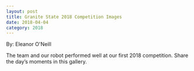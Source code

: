 ```yaml
---
layout: post
title: Granite State 2018 Competition Images
date: 2018-04-04
category: 2018
---
```

By: Eleanor O'Neill

The team and our robot performed well at our first 2018 competition. Share the day&#8217;s moments in this gallery.

<img data-fancybox="2018GraniteState" src="{{site.baseurl}}/images/upload/2018/03/Windham-Granite-State-2018/P1030492-700x0.jpg" height="0" width="700" alt="" class="slider-1676 slide" title="P1030492" />
<img data-fancybox="2018GraniteState" src="{{site.baseurl}}/images/upload/2018/03/Windham-Granite-State-2018/img_a14-700x0.jpg" height="0" width="700" alt="" class="slider-1676 slide" title="img_a14" />
<img data-fancybox="2018GraniteState" src="{{site.baseurl}}/images/upload/2018/03/Windham-Granite-State-2018/IMG_5354-700x0.jpg" height="0" width="700" alt="" class="slider-1676 slide" title="IMG_5354" />
<img data-fancybox="2018GraniteState" src="{{site.baseurl}}/images/upload/2018/03/Windham-Granite-State-2018/20180304_150229-700x0.jpg" height="0" width="700" alt="" class="slider-1676 slide" title="20180304_150229" />
<img data-fancybox="2018GraniteState" src="{{site.baseurl}}/images/upload/2018/03/Windham-Granite-State-2018/IMG_5353-700x0.jpg" height="0" width="700" alt="" class="slider-1676 slide" title="IMG_5353" />
<img data-fancybox="2018GraniteState" src="{{site.baseurl}}/images/upload/2018/03/Windham-Granite-State-2018/IMG_5352-700x0.jpg" height="0" width="700" alt="" class="slider-1676 slide" title="IMG_5352" />
<img data-fancybox="2018GraniteState" src="{{site.baseurl}}/images/upload/2018/03/Windham-Granite-State-2018/IMG_5355-e1522713042863-700x0.jpg" height="0" width="700" alt="" class="slider-1676 slide" title="IMG_5355" />
<img data-fancybox="2018GraniteState" src="{{site.baseurl}}/images/upload/2018/03/Windham-Granite-State-2018/P1030511-700x0.jpg" height="0" width="700" alt="" class="slider-1676 slide" title="P1030511" />
<img data-fancybox="2018GraniteState" src="{{site.baseurl}}/images/upload/2018/03/Windham-Granite-State-2018/P1030510-700x0.jpg" height="0" width="700" alt="" class="slider-1676 slide" title="P1030510" />
<img data-fancybox="2018GraniteState" src="{{site.baseurl}}/images/upload/2018/03/Windham-Granite-State-2018/P1030506-700x0.jpg" height="0" width="700" alt="" class="slider-1676 slide" title="P1030506" />
<img data-fancybox="2018GraniteState" src="{{site.baseurl}}/images/upload/2018/03/Windham-Granite-State-2018/P1030509-700x0.jpg" height="0" width="700" alt="" class="slider-1676 slide" title="P1030509" />
<img data-fancybox="2018GraniteState" src="{{site.baseurl}}/images/upload/2018/03/Windham-Granite-State-2018/P1030504-700x0.jpg" height="0" width="700" alt="" class="slider-1676 slide" title="P1030504" />
<img data-fancybox="2018GraniteState" src="{{site.baseurl}}/images/upload/2018/03/Windham-Granite-State-2018/P1030508-700x0.jpg" height="0" width="700" alt="" class="slider-1676 slide" title="P1030508" />
<img data-fancybox="2018GraniteState" src="{{site.baseurl}}/images/upload/2018/03/Windham-Granite-State-2018/P1030503-e1522713081415-700x0.jpg" height="0" width="700" alt="" class="slider-1676 slide" title="P1030503" />
<img data-fancybox="2018GraniteState" src="{{site.baseurl}}/images/upload/2018/03/Windham-Granite-State-2018/P1030505-700x0.jpg" height="0" width="700" alt="" class="slider-1676 slide" title="P1030505" />
<img data-fancybox="2018GraniteState" src="{{site.baseurl}}/images/upload/2018/03/Windham-Granite-State-2018/P1030507-700x0.jpg" height="0" width="700" alt="" class="slider-1676 slide" title="P1030507" />
<img data-fancybox="2018GraniteState" src="{{site.baseurl}}/images/upload/2018/03/Windham-Granite-State-2018/P1030502-e1522712978134-700x0.jpg" height="0" width="700" alt="" class="slider-1676 slide" title="P1030502" />
<img data-fancybox="2018GraniteState" src="{{site.baseurl}}/images/upload/2018/03/Windham-Granite-State-2018/P1030499-700x0.jpg" height="0" width="700" alt="" class="slider-1676 slide" title="P1030499" />
<img data-fancybox="2018GraniteState" src="{{site.baseurl}}/images/upload/2018/03/Windham-Granite-State-2018/P1030500-e1522713112571-700x0.jpg" height="0" width="700" alt="" class="slider-1676 slide" title="P1030500" />
<img data-fancybox="2018GraniteState" src="{{site.baseurl}}/images/upload/2018/03/Windham-Granite-State-2018/P1030495-700x0.jpg" height="0" width="700" alt="" class="slider-1676 slide" title="P1030495" />
<img data-fancybox="2018GraniteState" src="{{site.baseurl}}/images/upload/2018/03/Windham-Granite-State-2018/P1030498-700x0.jpg" height="0" width="700" alt="" class="slider-1676 slide" title="P1030498" />
<img data-fancybox="2018GraniteState" src="{{site.baseurl}}/images/upload/2018/03/Windham-Granite-State-2018/P1030490-700x0.jpg" height="0" width="700" alt="" class="slider-1676 slide" title="P1030490" />
<img data-fancybox="2018GraniteState" src="{{site.baseurl}}/images/upload/2018/03/Windham-Granite-State-2018/P1030493-700x0.jpg" height="0" width="700" alt="" class="slider-1676 slide" title="P1030493" />
<img data-fancybox="2018GraniteState" src="{{site.baseurl}}/images/upload/2018/03/Windham-Granite-State-2018/P1030497-700x0.jpg" height="0" width="700" alt="" class="slider-1676 slide" title="P1030497" />
<img data-fancybox="2018GraniteState" src="{{site.baseurl}}/images/upload/2018/03/Windham-Granite-State-2018/P1030496-700x0.jpg" height="0" width="700" alt="" class="slider-1676 slide" title="P1030496" />
<img data-fancybox="2018GraniteState" src="{{site.baseurl}}/images/upload/2018/03/Windham-Granite-State-2018/P1030491-700x0.jpg" height="0" width="700" alt="" class="slider-1676 slide" title="P1030491" />
<img data-fancybox="2018GraniteState" src="{{site.baseurl}}/images/upload/2018/03/Windham-Granite-State-2018/P1030494-700x0.jpg" height="0" width="700" alt="" class="slider-1676 slide" title="P1030494" />
<img data-fancybox="2018GraniteState" src="{{site.baseurl}}/images/upload/2018/03/Windham-Granite-State-2018/P1030489-700x0.jpg" height="0" width="700" alt="" class="slider-1676 slide" title="P1030489" />
<img data-fancybox="2018GraniteState" src="{{site.baseurl}}/images/upload/2018/03/Windham-Granite-State-2018/P1030484-700x0.jpg" height="0" width="700" alt="" class="slider-1676 slide" title="P1030484" />
<img data-fancybox="2018GraniteState" src="{{site.baseurl}}/images/upload/2018/03/Windham-Granite-State-2018/P1030482-700x0.jpg" height="0" width="700" alt="" class="slider-1676 slide" title="P1030482" />
<img data-fancybox="2018GraniteState" src="{{site.baseurl}}/images/upload/2018/03/Windham-Granite-State-2018/P1030488-700x0.jpg" height="0" width="700" alt="" class="slider-1676 slide" title="P1030488" />
<img data-fancybox="2018GraniteState" src="{{site.baseurl}}/images/upload/2018/03/Windham-Granite-State-2018/P1030485-700x0.jpg" height="0" width="700" alt="" class="slider-1676 slide" title="P1030485" />
<img data-fancybox="2018GraniteState" src="{{site.baseurl}}/images/upload/2018/03/Windham-Granite-State-2018/P1030486-700x0.jpg" height="0" width="700" alt="" class="slider-1676 slide" title="P1030486" />
<img data-fancybox="2018GraniteState" src="{{site.baseurl}}/images/upload/2018/03/Windham-Granite-State-2018/P1030487-700x0.jpg" height="0" width="700" alt="" class="slider-1676 slide" title="P1030487" />
<img data-fancybox="2018GraniteState" src="{{site.baseurl}}/images/upload/2018/03/Windham-Granite-State-2018/P1030480-700x0.jpg" height="0" width="700" alt="" class="slider-1676 slide" title="P1030480" />
<img data-fancybox="2018GraniteState" src="{{site.baseurl}}/images/upload/2018/03/Windham-Granite-State-2018/img_a56-700x0.jpg" height="0" width="700" alt="" class="slider-1676 slide" title="img_a56" />
<img data-fancybox="2018GraniteState" src="{{site.baseurl}}/images/upload/2018/03/Windham-Granite-State-2018/img_a60-700x0.jpg" height="0" width="700" alt="" class="slider-1676 slide" title="img_a60" />
<img data-fancybox="2018GraniteState" src="{{site.baseurl}}/images/upload/2018/03/Windham-Granite-State-2018/img_a58-700x0.jpg" height="0" width="700" alt="" class="slider-1676 slide" title="img_a58" />
<img data-fancybox="2018GraniteState" src="{{site.baseurl}}/images/upload/2018/03/Windham-Granite-State-2018/img_a57-700x0.jpg" height="0" width="700" alt="" class="slider-1676 slide" title="img_a57" />
<img data-fancybox="2018GraniteState" src="{{site.baseurl}}/images/upload/2018/03/Windham-Granite-State-2018/img_a55-700x0.jpg" height="0" width="700" alt="" class="slider-1676 slide" title="img_a55" />
<img data-fancybox="2018GraniteState" src="{{site.baseurl}}/images/upload/2018/03/Windham-Granite-State-2018/img_a54-700x0.jpg" height="0" width="700" alt="" class="slider-1676 slide" title="img_a54" />
<img data-fancybox="2018GraniteState" src="{{site.baseurl}}/images/upload/2018/03/Windham-Granite-State-2018/img_a53-700x0.jpg" height="0" width="700" alt="" class="slider-1676 slide" title="img_a53" />
<img data-fancybox="2018GraniteState" src="{{site.baseurl}}/images/upload/2018/03/Windham-Granite-State-2018/img_a52-700x0.jpg" height="0" width="700" alt="" class="slider-1676 slide" title="img_a52" />
<img data-fancybox="2018GraniteState" src="{{site.baseurl}}/images/upload/2018/03/Windham-Granite-State-2018/img_a51-700x0.jpg" height="0" width="700" alt="" class="slider-1676 slide" title="img_a51" />
<img data-fancybox="2018GraniteState" src="{{site.baseurl}}/images/upload/2018/03/Windham-Granite-State-2018/img_a46-700x0.jpg" height="0" width="700" alt="" class="slider-1676 slide" title="img_a46" />
<img data-fancybox="2018GraniteState" src="{{site.baseurl}}/images/upload/2018/03/Windham-Granite-State-2018/img_a50-700x0.jpg" height="0" width="700" alt="" class="slider-1676 slide" title="img_a50" />
<img data-fancybox="2018GraniteState" src="{{site.baseurl}}/images/upload/2018/03/Windham-Granite-State-2018/img_a48-700x0.jpg" height="0" width="700" alt="" class="slider-1676 slide" title="img_a48" />
<img data-fancybox="2018GraniteState" src="{{site.baseurl}}/images/upload/2018/03/Windham-Granite-State-2018/img_a47-700x0.jpg" height="0" width="700" alt="" class="slider-1676 slide" title="img_a47" />
<img data-fancybox="2018GraniteState" src="{{site.baseurl}}/images/upload/2018/03/Windham-Granite-State-2018/img_a45-700x0.jpg" height="0" width="700" alt="" class="slider-1676 slide" title="img_a45" />
<img data-fancybox="2018GraniteState" src="{{site.baseurl}}/images/upload/2018/03/Windham-Granite-State-2018/img_a41-700x0.jpg" height="0" width="700" alt="" class="slider-1676 slide" title="img_a41" />
<img data-fancybox="2018GraniteState" src="{{site.baseurl}}/images/upload/2018/03/Windham-Granite-State-2018/img_a42-700x0.jpg" height="0" width="700" alt="" class="slider-1676 slide" title="img_a42" />
<img data-fancybox="2018GraniteState" src="{{site.baseurl}}/images/upload/2018/03/Windham-Granite-State-2018/img_a40-700x0.jpg" height="0" width="700" alt="" class="slider-1676 slide" title="img_a40" />
<img data-fancybox="2018GraniteState" src="{{site.baseurl}}/images/upload/2018/03/Windham-Granite-State-2018/img_a39-700x0.jpg" height="0" width="700" alt="" class="slider-1676 slide" title="img_a39" />
<img data-fancybox="2018GraniteState" src="{{site.baseurl}}/images/upload/2018/03/Windham-Granite-State-2018/img_a38-700x0.jpg" height="0" width="700" alt="" class="slider-1676 slide" title="img_a38" />
<img data-fancybox="2018GraniteState" src="{{site.baseurl}}/images/upload/2018/03/Windham-Granite-State-2018/img_a30-700x0.jpg" height="0" width="700" alt="" class="slider-1676 slide" title="img_a30" />
<img data-fancybox="2018GraniteState" src="{{site.baseurl}}/images/upload/2018/03/Windham-Granite-State-2018/img_a34-700x0.jpg" height="0" width="700" alt="" class="slider-1676 slide" title="img_a34" />
<img data-fancybox="2018GraniteState" src="{{site.baseurl}}/images/upload/2018/03/Windham-Granite-State-2018/img_a36-700x0.jpg" height="0" width="700" alt="" class="slider-1676 slide" title="img_a36" />
<img data-fancybox="2018GraniteState" src="{{site.baseurl}}/images/upload/2018/03/Windham-Granite-State-2018/img_a33-700x0.jpg" height="0" width="700" alt="" class="slider-1676 slide" title="img_a33" />
<img data-fancybox="2018GraniteState" src="{{site.baseurl}}/images/upload/2018/03/Windham-Granite-State-2018/img_a35-700x0.jpg" height="0" width="700" alt="" class="slider-1676 slide" title="img_a35" />
<img data-fancybox="2018GraniteState" src="{{site.baseurl}}/images/upload/2018/03/Windham-Granite-State-2018/img_a37-700x0.jpg" height="0" width="700" alt="" class="slider-1676 slide" title="img_a37" />
<img data-fancybox="2018GraniteState" src="{{site.baseurl}}/images/upload/2018/03/Windham-Granite-State-2018/img_a32-700x0.jpg" height="0" width="700" alt="" class="slider-1676 slide" title="img_a32" />
<img data-fancybox="2018GraniteState" src="{{site.baseurl}}/images/upload/2018/03/Windham-Granite-State-2018/img_a31-700x0.jpg" height="0" width="700" alt="" class="slider-1676 slide" title="img_a31" />
<img data-fancybox="2018GraniteState" src="{{site.baseurl}}/images/upload/2018/03/Windham-Granite-State-2018/img_a29-700x0.jpg" height="0" width="700" alt="" class="slider-1676 slide" title="img_a29" />
<img data-fancybox="2018GraniteState" src="{{site.baseurl}}/images/upload/2018/03/Windham-Granite-State-2018/img_a28-700x0.jpg" height="0" width="700" alt="" class="slider-1676 slide" title="img_a28" />
<img data-fancybox="2018GraniteState" src="{{site.baseurl}}/images/upload/2018/03/Windham-Granite-State-2018/img_a27-700x0.jpg" height="0" width="700" alt="" class="slider-1676 slide" title="img_a27" />
<img data-fancybox="2018GraniteState" src="{{site.baseurl}}/images/upload/2018/03/Windham-Granite-State-2018/img_a26-700x0.jpg" height="0" width="700" alt="" class="slider-1676 slide" title="img_a26" />
<img data-fancybox="2018GraniteState" src="{{site.baseurl}}/images/upload/2018/03/Windham-Granite-State-2018/img_a20-700x0.jpg" height="0" width="700" alt="" class="slider-1676 slide" title="img_a20" />
<img data-fancybox="2018GraniteState" src="{{site.baseurl}}/images/upload/2018/03/Windham-Granite-State-2018/img_a19-700x0.jpg" height="0" width="700" alt="" class="slider-1676 slide" title="img_a19" />
<img data-fancybox="2018GraniteState" src="{{site.baseurl}}/images/upload/2018/03/Windham-Granite-State-2018/img_a25-700x0.jpg" height="0" width="700" alt="" class="slider-1676 slide" title="img_a25" />
<img data-fancybox="2018GraniteState" src="{{site.baseurl}}/images/upload/2018/03/Windham-Granite-State-2018/img_a15-700x0.jpg" height="0" width="700" alt="" class="slider-1676 slide" title="img_a15" />
<img data-fancybox="2018GraniteState" src="{{site.baseurl}}/images/upload/2018/03/Windham-Granite-State-2018/img_a16-700x0.jpg" height="0" width="700" alt="" class="slider-1676 slide" title="img_a16" />
<img data-fancybox="2018GraniteState" src="{{site.baseurl}}/images/upload/2018/03/Windham-Granite-State-2018/img_a22-700x0.jpg" height="0" width="700" alt="" class="slider-1676 slide" title="img_a22" />
<img data-fancybox="2018GraniteState" src="{{site.baseurl}}/images/upload/2018/03/Windham-Granite-State-2018/img_a21-700x0.jpg" height="0" width="700" alt="" class="slider-1676 slide" title="img_a21" />
<img data-fancybox="2018GraniteState" src="{{site.baseurl}}/images/upload/2018/03/Windham-Granite-State-2018/img_a12-700x0.jpg" height="0" width="700" alt="" class="slider-1676 slide" title="img_a12" />
<img data-fancybox="2018GraniteState" src="{{site.baseurl}}/images/upload/2018/03/Windham-Granite-State-2018/img_a13-700x0.jpg" height="0" width="700" alt="" class="slider-1676 slide" title="img_a13" />
<img data-fancybox="2018GraniteState" src="{{site.baseurl}}/images/upload/2018/03/Windham-Granite-State-2018/img_a10-700x0.jpg" height="0" width="700" alt="" class="slider-1676 slide" title="img_a10" />
<img data-fancybox="2018GraniteState" src="{{site.baseurl}}/images/upload/2018/03/Windham-Granite-State-2018/img_a11-700x0.jpg" height="0" width="700" alt="" class="slider-1676 slide" title="img_a11" />
<img data-fancybox="2018GraniteState" src="{{site.baseurl}}/images/upload/2018/03/Windham-Granite-State-2018/img_a6-700x0.jpg" height="0" width="700" alt="" class="slider-1676 slide" title="img_a6" />
<img data-fancybox="2018GraniteState" src="{{site.baseurl}}/images/upload/2018/03/Windham-Granite-State-2018/img_a7-700x0.jpg" height="0" width="700" alt="" class="slider-1676 slide" title="img_a7" />
<img data-fancybox="2018GraniteState" src="{{site.baseurl}}/images/upload/2018/03/Windham-Granite-State-2018/img_a8-700x0.jpg" height="0" width="700" alt="" class="slider-1676 slide" title="img_a8" />
<img data-fancybox="2018GraniteState" src="{{site.baseurl}}/images/upload/2018/03/Windham-Granite-State-2018/img_a3-700x0.jpg" height="0" width="700" alt="" class="slider-1676 slide" title="img_a3" />
<img data-fancybox="2018GraniteState" src="{{site.baseurl}}/images/upload/2018/03/Windham-Granite-State-2018/IMG_5389-e1522713205588-700x0.jpg" height="0" width="700" alt="" class="slider-1676 slide" title="IMG_5389" />
<img data-fancybox="2018GraniteState" src="{{site.baseurl}}/images/upload/2018/03/Windham-Granite-State-2018/img_a1-700x0.jpg" height="0" width="700" alt="" class="slider-1676 slide" title="img_a1" />
<img data-fancybox="2018GraniteState" src="{{site.baseurl}}/images/upload/2018/03/Windham-Granite-State-2018/IMG_5387-700x0.jpg" height="0" width="700" alt="" class="slider-1676 slide" title="IMG_5387" />
<img data-fancybox="2018GraniteState" src="{{site.baseurl}}/images/upload/2018/03/Windham-Granite-State-2018/IMG_5388-e1522713243981-700x0.jpg" height="0" width="700" alt="" class="slider-1676 slide" title="IMG_5388" />
<img data-fancybox="2018GraniteState" src="{{site.baseurl}}/images/upload/2018/03/Windham-Granite-State-2018/IMG_5384-700x0.jpg" height="0" width="700" alt="" class="slider-1676 slide" title="IMG_5384" />
<img data-fancybox="2018GraniteState" src="{{site.baseurl}}/images/upload/2018/03/Windham-Granite-State-2018/IMG_5385-700x0.jpg" height="0" width="700" alt="" class="slider-1676 slide" title="IMG_5385" />
<img data-fancybox="2018GraniteState" src="{{site.baseurl}}/images/upload/2018/03/Windham-Granite-State-2018/IMG_5379-700x0.jpg" height="0" width="700" alt="" class="slider-1676 slide" title="IMG_5379" />
<img data-fancybox="2018GraniteState" src="{{site.baseurl}}/images/upload/2018/03/Windham-Granite-State-2018/IMG_5375-e1522713313600-700x0.jpg" height="0" width="700" alt="" class="slider-1676 slide" title="IMG_5375" />
<img data-fancybox="2018GraniteState" src="{{site.baseurl}}/images/upload/2018/03/Windham-Granite-State-2018/IMG_5382-700x0.jpg" height="0" width="700" alt="" class="slider-1676 slide" title="IMG_5382" />
<img data-fancybox="2018GraniteState" src="{{site.baseurl}}/images/upload/2018/03/Windham-Granite-State-2018/IMG_5376-e1522713376604-700x0.jpg" height="0" width="700" alt="" class="slider-1676 slide" title="IMG_5376" />
<img data-fancybox="2018GraniteState" src="{{site.baseurl}}/images/upload/2018/03/Windham-Granite-State-2018/IMG_5380-e1522713459738-700x0.jpg" height="0" width="700" alt="" class="slider-1676 slide" title="IMG_5380" />
<img data-fancybox="2018GraniteState" src="{{site.baseurl}}/images/upload/2018/03/Windham-Granite-State-2018/IMG_5372-e1522713497137-700x0.jpg" height="0" width="700" alt="" class="slider-1676 slide" title="IMG_5372" />
<img data-fancybox="2018GraniteState" src="{{site.baseurl}}/images/upload/2018/03/Windham-Granite-State-2018/IMG_5377-e1522713523105-700x0.jpg" height="0" width="700" alt="" class="slider-1676 slide" title="IMG_5377" />
<img data-fancybox="2018GraniteState" src="{{site.baseurl}}/images/upload/2018/03/Windham-Granite-State-2018/IMG_5371-e1522713554364-700x0.jpg" height="0" width="700" alt="" class="slider-1676 slide" title="IMG_5371" />
<img data-fancybox="2018GraniteState" src="{{site.baseurl}}/images/upload/2018/03/Windham-Granite-State-2018/IMG_5374-700x0.jpg" height="0" width="700" alt="" class="slider-1676 slide" title="IMG_5374" />
<img data-fancybox="2018GraniteState" src="{{site.baseurl}}/images/upload/2018/03/Windham-Granite-State-2018/IMG_5368-700x0.jpg" height="0" width="700" alt="" class="slider-1676 slide" title="IMG_5368" />
<img data-fancybox="2018GraniteState" src="{{site.baseurl}}/images/upload/2018/03/Windham-Granite-State-2018/IMG_5362-700x0.jpg" height="0" width="700" alt="" class="slider-1676 slide" title="IMG_5362" />
<img data-fancybox="2018GraniteState" src="{{site.baseurl}}/images/upload/2018/03/Windham-Granite-State-2018/IMG_5369-e1522714258832-700x0.jpg" height="0" width="700" alt="" class="slider-1676 slide" title="IMG_5369" />
<img data-fancybox="2018GraniteState" src="{{site.baseurl}}/images/upload/2018/03/Windham-Granite-State-2018/IMG_5364-e1522713672888-700x0.jpg" height="0" width="700" alt="" class="slider-1676 slide" title="IMG_5364" />
<img data-fancybox="2018GraniteState" src="{{site.baseurl}}/images/upload/2018/03/Windham-Granite-State-2018/IMG_5367-700x0.jpg" height="0" width="700" alt="" class="slider-1676 slide" title="IMG_5367" />
<img data-fancybox="2018GraniteState" src="{{site.baseurl}}/images/upload/2018/03/Windham-Granite-State-2018/IMG_5363-e1522713729551-700x0.jpg" height="0" width="700" alt="" class="slider-1676 slide" title="IMG_5363" />
<img data-fancybox="2018GraniteState" src="{{site.baseurl}}/images/upload/2018/03/Windham-Granite-State-2018/IMG_5357-e1522713792266-700x0.jpg" height="0" width="700" alt="" class="slider-1676 slide" title="IMG_5357" />
<img data-fancybox="2018GraniteState" src="{{site.baseurl}}/images/upload/2018/03/Windham-Granite-State-2018/IMG_5356-700x0.jpg" height="0" width="700" alt="" class="slider-1676 slide" title="IMG_5356" />
